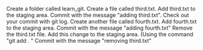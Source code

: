 Create a folder called learn_git.
Create a file called third.txt.
Add third.txt to the staging area.
Commit with the message "adding third.txt".
Check out your commit with git log.
Create another file called fourth.txt.
Add fourth.txt to the staging area.
Commit with the message "adding fourth.txt"
Remove the third.txt file.
Add this change to the staging area. (Using the command "git add . "
Commit with the message "removing third.txt"
